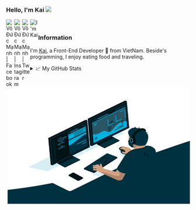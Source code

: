 ### Hello, I'm Kai <img src="https://media.giphy.com/media/hvRJCLFzcasrR4ia7z/giphy.gif" width="25px">
<a href="https://www.facebook.com/voducmanh.kai/" target="_blank">
  <img align="left" alt="Võ Đức Mạnh | Facebook" width="22px" src="https://cdn.jsdelivr.net/npm/simple-icons@v3/icons/facebook.svg" />
</a>
<a href="https://www.instagram.com/voducmanh99/" target="_blank">
  <img align="left" alt="Võ Đức Mạnh | Instagram" width="22px" src="https://cdn.jsdelivr.net/npm/simple-icons@v3/icons/instagram.svg" />
</a>
<a href="https://twitter.com/VoDucManh1999" target="_blank">
  <img align="left" alt="Võ Đức Mạnh | Twitter" width="22px" src="https://cdn.jsdelivr.net/npm/simple-icons@v3/icons/twitter.svg" />
</a>
<a href="https://www.linkedin.com/in/i-m-kai-8976251b4/" target="_blank">
  <img align="left" alt="I'm Kai" width="22px" src="https://cdn.jsdelivr.net/npm/simple-icons@v3/icons/linkedin.svg" />
</a>

<br />

### Information

I'm [Kai](https://voducmanh.com), a Front-End Developer 🚀 from VietNam. Beside's programming, I enjoy eating food and traveling.

  <img align="right" alt="GIF" src="https://github.com/voducmanh99/voducmanh99/blob/master/code.gif?raw=true" width="500" height="320" />

<details>
<summary>📈 My GitHub Stats</summary>

<p align="center"> <img src="https://github-readme-stats.vercel.app/api?username=voducmanh99&show_icons=true&theme=gotham" alt="voducmanh99" />

</details>



